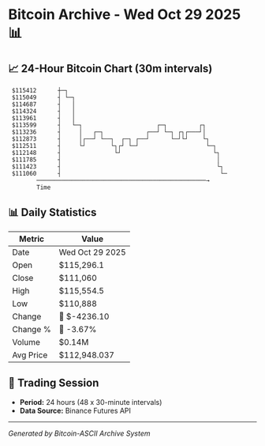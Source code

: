 # Bitcoin Archive - Wed Oct 29 2025 📊

## 📈 24-Hour Bitcoin Chart (30m intervals)

```
 $115412      ┼─┐                                              
 $115049      ┤ └─┐                                            
 $114687      ┤   │                                            
 $114324      ┤   │                                            
 $113961      ┤   │                                            
 $113599      ┤   └─┐                     ┌─┐         ┌┐       
 $113236      ┤     │   ┌─┐            ┌──┘ └─┐ ┌┐┌───┘│       
 $112873      ┤     │┌──┘ └──┐  ┌─┐ ┌──┘      └─┘└┘    └┐      
 $112511      ┤     └┘       └┐┌┘ └─┘                   └─┐    
 $112148      ┤               └┘                          └┐   
 $111785      ┤                                            │   
 $111423      ┤                                            └┐  
 $111060      ┤                                             └─ 
        ────────────────────────────────────────────────→
        Time
```

## 📊 Daily Statistics

| Metric | Value |
|--------|-------|
| Date | Wed Oct 29 2025 |
| Open | $115,296.1 |
| Close | $111,060 |
| High | $115,554.5 |
| Low | $110,888 |
| Change | 🔴 $-4236.10 |
| Change % | 🔴 -3.67% |
| Volume | $0.14M |
| Avg Price | $112,948.037 |

## 📅 Trading Session

- **Period:** 24 hours (48 x 30-minute intervals)
- **Data Source:** Binance Futures API

---
*Generated by Bitcoin-ASCII Archive System*
